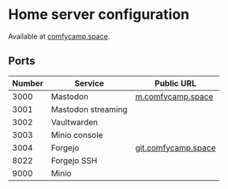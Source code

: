 # Home server configuration

Available at [comfycamp.space](https://comfycamp.space).

## Ports

| Number | Service            | Public URL                                         |
| ---    | ---                | ---                                                |
| 3000   | Mastodon           | [m.comfycamp.space](https://m.comfycamp.space)     |
| 3001   | Mastodon streaming |                                                    |
| 3002   | Vaultwarden        |                                                    |
| 3003   | Minio console      |                                                    |
| 3004   | Forgejo            | [git.comfycamp.space](https://git.comfycamp.space) |
| 8022   | Forgejo SSH        |                                                    |
| 9000   | Minio              |                                                    |

